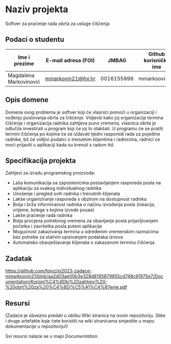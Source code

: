 # Naziv projekta
Softver za praćenje rada obrta za usluge čišćenja

## Podaci o studentu

Ime i prezime | E-mail adresa (FOI) | JMBAG | Github korisničko ime
------------  | ------------------- | ----- | ---------------------
Magdalena Markovinović | mmarkovin21@foi.hr | 0016155896 | mmarkoovin21


## Opis domene 
Domena ovog problema je softver koji će vlasnici pomoći u organizaciji i vođenju poslovanja obrta za čišćenje. Vidjevši kako joj organizacija termina čišćenja i organizacija radnika zahtjeva puno vremena, vlasnica obrta je odlučila investirati u program koji će joj to olakšati. U programu će se pratiti termini čišćenja po kojima će se izdavati tjedni rasporedi rada za pojedine radnike, bit će vidljivi podatci o trenutnim klijentima i radnicima, radnici će moći prijaviti u aplikaciji kada su krenuli s radom itd.

## Specifikacija projekta
Zahtjevi za izradu programskog proizvoda:
- Laša komunikacija sa zaposlenicima postavljanjem rasporeda posla na aplikaciju za svakog individualnog radnika
- Unošenje i pregled svih radnika i trenutnih klijenata
- Lakše organiziranje rasporeda s obzirom na dostupnost radnika
- Bolja i brža informiranost radnika o načinu izvođenja posla (lokacija, vrijeme, kolege s kojima izvode posao)
- Lakše praćenje rada radnika 
- Bolja procjena potrebnog vremena za obavljanje posla prijavljivanjem početka i završetka posla putem aplikacije
- Mogućnost zakazivanja termina u određenim vremenskim razmacima bez potrebe za stalnim upisivanjem podataka iznova
- Automatsko obavještavanje klijenata o zakazanom terminu čišćenja

## Zadatak

https://github.com/foivz/pi2023-zadace-mmarkoovin21/blob/aa2d03ae00b3e328d8195879955cd748c91975e7/Documentation/Korisni%C4%8Dki%20zahtjevi%20-%20obrt%20za%20%C4%8Di%C5%A1%C4%87enje.pdf

## Resursi
(Zadaće je obvezno predati u obliku Wiki stranica na ovom repozitoriju. Slike i druge artefakte koje ćete koristiti na wiki stranicama smjestite u mapu dokumentacije u repozitoriju!)

Svi resursi nalaze se u mapi _Documentation_.
